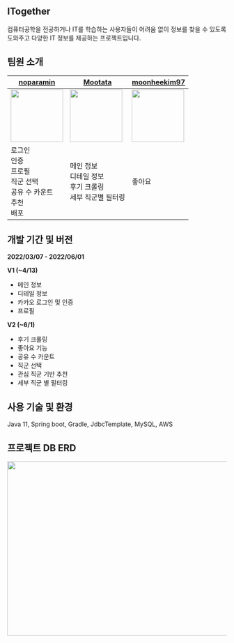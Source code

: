 ## ITogether
컴퓨터공학을 전공하거나 IT를 학습하는 사용자들이 어려움 없이 정보를 찾을 수 있도록 도와주고 다양한 IT 정보를 제공하는 프로젝트입니다.
## 팀원 소개
|[noparamin](https://github.com/noparamin) | [Mootata](https://github.com/Mootata) | [moonheekim97](https://github.com/moonheekim97) |
|---|---|---|
| <img src="https://user-images.githubusercontent.com/34590878/172013187-366a2205-0e99-42c2-b227-9d98c4ba414d.png"  width="120" height="120"/> | <img src="https://user-images.githubusercontent.com/34590878/172013187-366a2205-0e99-42c2-b227-9d98c4ba414d.png"  width="120" height="120"/> | <img src="https://user-images.githubusercontent.com/34590878/172013147-1c5a05ec-652a-4598-b63a-df6d0262d9ae.png"  width="120" height="120"/> |
| 로그인 </br> 인증 </br> 프로필 </br> 직군 선택 </br> 공유 수 카운트 </br> 추천 </br> 배포 | 메인 정보 </br> 디테일 정보 </br> 후기 크롤링 </br> 세부 직군별 필터링 | 좋아요 |

## 개발 기간 및 버전
**2022/03/07 - 2022/06/01**

**V1 (~4/13)**
* 메인 정보
* 디테일 정보
* 카카오 로그인 및 인증
* 프로필

**V2 (~6/1)**
* 후기 크롤링
* 좋아요 기능
* 공유 수 카운트
* 직군 선택
* 관심 직군 기반 추천
* 세부 직군 별 필터링

## 사용 기술 및 환경
Java 11, Spring boot, Gradle, JdbcTemplate, MySQL, AWS

## 프로젝트 DB ERD
<img src="https://user-images.githubusercontent.com/34590878/172016679-4c7455ed-d62a-4d7d-aaba-f1ce2e104b8c.png"  width="700" height="400"/>
